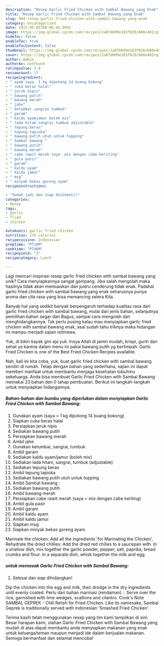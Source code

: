 ```yaml
---
description: "Resep Garlic Fried Chicken with Sambal Bawang yang Enak"
title: "Resep Garlic Fried Chicken with Sambal Bawang yang Enak"
slug: 944-resep-garlic-fried-chicken-with-sambal-bawang-yang-enak
category: Uncategorized
date: 2022-05-05T00:06:44.094Z
image: https://img-global.cpcdn.com/recipes/2a87b0d9e183f028/680x482cq70/garlic-fried-chicken-with-sambal-bawang-foto-resep-utama.jpg
hideToc: false
enableToc: true
enableTocContent: false
thumbnail: https://img-global.cpcdn.com/recipes/2a87b0d9e183f028/680x482cq70/garlic-fried-chicken-with-sambal-bawang-foto-resep-utama.jpg
cover: https://img-global.cpcdn.com/recipes/2a87b0d9e183f028/680x482cq70/garlic-fried-chicken-with-sambal-bawang-foto-resep-utama.jpg
author: Admin
authorAv: notfound
ratingvalue: 3.4
reviewcount: 17
recipeingredient:
- " ayam saya  1 kg dipotong 14 buang bokong"
- " cuka beras halal"
- " jeruk nipis"
- " bawang putih"
- " bawang merah"
- " jahe"
- " ketumbar sangrai tumbuk"
- " garam"
- " kaldu ayamjamur boleh mix"
- " lada hitam sangrai tumbuk adjustable"
- " tepung beras"
- " tepung tapioka"
- " bawang putih utuh untuk topping"
- " Sambal bawang "
- " bawang putih"
- " bawang merah"
- " cabe rawit merah saya  mix dengan cabe keriting"
- " gula pasir"
- " garam"
- " kaldu ayam"
- " kaldu jamur"
- " msg"
- " minyak bekas goreng ayam"
recipeinstructions:

- "Sudah jadi dan siap dinikmati!"
categories:
- Resep
tags:
- garlic
- fried
- chicken

katakunci: garlic fried chicken 
nutrition: 176 calories
recipecuisine: Indonesian
preptime: "PT18M"
cooktime: "PT46M"
recipeyield: "3"
recipecategory: Lunch

---
```





Lagi mencari inspirasi resep garlic fried chicken with sambal bawang yang unik? Cara menyiapkannya sangat gampang. Jika salah mengolah maka hasilnya tidak akan memuaskan dan justru cenderung tidak enak. Padahal garlic fried chicken with sambal bawang yang enak seharusnya punya aroma dan cita rasa yang bisa memancing selera Kita.





Banyak hal yang sedikit banyak berpengaruh terhadap kualitas rasa dari garlic fried chicken with sambal bawang, mulai dari jenis bahan, selanjutnya pemilihan bahan segar dan Bagus, sampai cara mengolah dan menghidangkannya. Tak perlu pusing kalau mau menyiapkan garlic fried chicken with sambal bawang enak,      asal sudah tahu triknya maka hidangan ini mampu menjadi sajian istimewa.














Yuk, di bikin kayak gini aja yuk. Insya Allah di jamin mudah, krispi, gurih dan sehat ya karena dalam menu ini pakai bawang putih yg berlimpah. Garlic Fried Chicken is one of the Best Fried Chicken Recipes available.






Nah, kali ini kita coba, yuk, buat garlic fried chicken with sambal bawang sendiri di rumah. Tetap dengan bahan yang sederhana, sajian ini dapat memberi manfaat untuk membantu menjaga kesehatan tubuhmu sekeluarga. Anda bisa membuat Garlic Fried Chicken with Sambal Bawang memakai 23 bahan dan 0 tahap pembuatan. Berikut ini langkah-langkah untuk menyiapkan hidangannya.

<!--inarticleads1-->

##### Bahan-bahan dan bumbu yang diperlukan dalam menyiapkan Garlic Fried Chicken with Sambal Bawang:

1. Gunakan  ayam (saya = 1 kg dipotong 14 buang bokong)
1. Siapkan  cuka beras halal
1. Persiapkan  jeruk nipis
1. Sediakan  bawang putih
1. Persiapkan  bawang merah
1. Ambil  jahe
1. Gunakan  ketumbar, sangrai, tumbuk
1. Ambil  garam
1. Sediakan  kaldu ayam/jamur (boleh mix)
1. Sediakan  lada hitam, sangrai, tumbuk (adjustable)
1. Sediakan  tepung beras
1. Ambil  tepung tapioka
1. Sediakan  bawang putih utuh untuk topping
1. Ambil  Sambal bawang :
1. Sediakan  bawang putih
1. Ambil  bawang merah
1. Persiapkan  cabe rawit merah (saya = mix dengan cabe keriting)
1. Ambil  gula pasir
1. Ambil  garam
1. Ambil  kaldu ayam
1. Ambil  kaldu jamur
1. Siapkan  msg
1. Siapkan  minyak bekas goreng ayam


Marinate the chicken: Add all the ingredients &#39;for Marinating the Chicken&#39;. Rehydrate the dried chillies: Add the dried red chilies to a saucepan with. In a shallow dish, mix together the garlic powder, pepper, salt, paprika, bread crumbs and flour. In a separate dish, whisk together the milk and egg. 

<!--inarticleads2-->

#####  untuk memasak Garlic Fried Chicken with Sambal Bawang:


1. Selesai dan siap dihidangkan!

Dip the chicken into the egg and milk, then dredge in the dry ingredients until evenly coated. Perlu dari bahan marinasi (rendaman) :. Serve over the rice, garnished with lime wedges, scallions and cilantro. Cook&#39;s Note SAMBAL GEPREK - Chili Relish for Fried Chicken. Like its namesake, Sambal Geprek is traditionally served with Indonesian &#39;Smashed Fried Chicken&#39;. 

Terima kasih telah menggunakan resep yang tim kami tampilkan di sini. Besar harapan kami, olahan Garlic Fried Chicken with Sambal Bawang yang mudah di atas dapat membantu anda menyiapkan makanan yang enak untuk keluarga/teman maupun menjadi ide dalam berjualan makanan. Semoga bermanfaat dan selamat mencoba!

